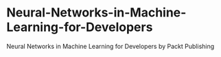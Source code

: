 # Neural-Networks-in-Machine-Learning-for-Developers
Neural Networks in Machine Learning for Developers by Packt Publishing
